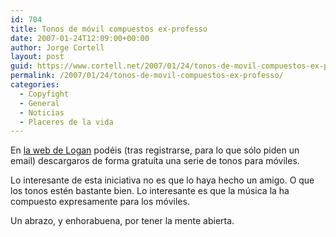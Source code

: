 ```yaml
---
id: 704
title: Tonos de móvil compuestos ex-professo
date: 2007-01-24T12:09:00+00:00
author: Jorge Cortell
layout: post
guid: https://www.cortell.net/2007/01/24/tonos-de-movil-compuestos-ex-professo/
permalink: /2007/01/24/tonos-de-movil-compuestos-ex-professo/
categories:
  - Copyfight
  - General
  - Noticias
  - Placeres de la vida
---
```

En <a title="loganmusic.com" target="_blank" href="https://www.loganmusic.com">la web de Logan</a> podéis (tras registrarse, para lo que sólo piden un email) descargaros de forma gratuí­ta una serie de tonos para móviles.
  
Lo interesante de esta iniciativa no es que lo haya hecho un amigo. O que los tonos estén bastante bien. Lo interesante es que la música la ha compuesto expresamente para los móviles.

Un abrazo, y enhorabuena, por tener la mente abierta.